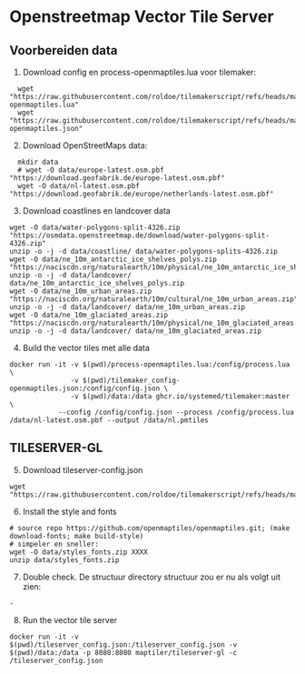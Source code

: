 # Openstreetmap Vector Tile Server

## Voorbereiden data

1) Download config en process-openmaptiles.lua voor tilemaker:
```
  wget "https://raw.githubusercontent.com/roldoe/tilemakerscript/refs/heads/master/process-openmaptiles.lua"
  wget "https://raw.githubusercontent.com/roldoe/tilemakerscript/refs/heads/master/tilemaker_config-openmaptiles.json"
```

2) Download OpenStreetMaps data:
```
  mkdir data
  # wget -O data/europe-latest.osm.pbf "https://download.geofabrik.de/europe-latest.osm.pbf"
  wget -O data/nl-latest.osm.pbf "https://download.geofabrik.de/europe/netherlands-latest.osm.pbf"
```

3) Download coastlines en landcover data
```
wget -O data/water-polygons-split-4326.zip "https://osmdata.openstreetmap.de/download/water-polygons-split-4326.zip"
unzip -o -j -d data/coastline/ data/water-polygons-splits-4326.zip
wget -O data/ne_10m_antarctic_ice_shelves_polys.zip "https://naciscdn.org/naturalearth/10m/physical/ne_10m_antarctic_ice_shelves_polys.zip"
unzip -o -j -d data/landcover/ data/ne_10m_antarctic_ice_shelves_polys.zip
wget -O data/ne_10m_urban_areas.zip "https://naciscdn.org/naturalearth/10m/cultural/ne_10m_urban_areas.zip"
unzip -o -j -d data/landcover/ data/ne_10m_urban_areas.zip
wget -O data/ne_10m_glaciated_areas.zip "https://naciscdn.org/naturalearth/10m/physical/ne_10m_glaciated_areas.zip"
unzip -o -j -d data/landcover/ data/ne_10m_glaciated_areas.zip
```

4) Build the vector tiles met alle data
```
docker run -it -v $(pwd)/process-openmaptiles.lua:/config/process.lua \
               -v $(pwd)/tilemaker_config-openmaptiles.json:/config/config.json \
               -v $(pwd)/data:/data ghcr.io/systemed/tilemaker:master \
            --config /config/config.json --process /config/process.lua /data/nl-latest.osm.pbf --output /data/nl.pmtiles
```

## TILESERVER-GL

5) Download tileserver-config.json
```
wget "https://raw.githubusercontent.com/roldoe/tilemakerscript/refs/heads/master/tileserver_config.json"
```

6) Install the style and fonts 
```
# source repo https://github.com/openmaptiles/openmaptiles.git; (make download-fonts; make build-style)
# simpeler en sneller:
wget -O data/styles_fonts.zip XXXX
unzip data/styles_fonts.zip
```

7) Double check. De structuur directory structuur zou er nu als volgt uit zien:
```
-
```

  
8) Run the vector tile server
```
docker run -it -v $(pwd)/tileserver_config.json:/tileserver_config.json -v $(pwd)/data:/data -p 8080:8080 maptiler/tileserver-gl -c /tileserver_config.json
```
